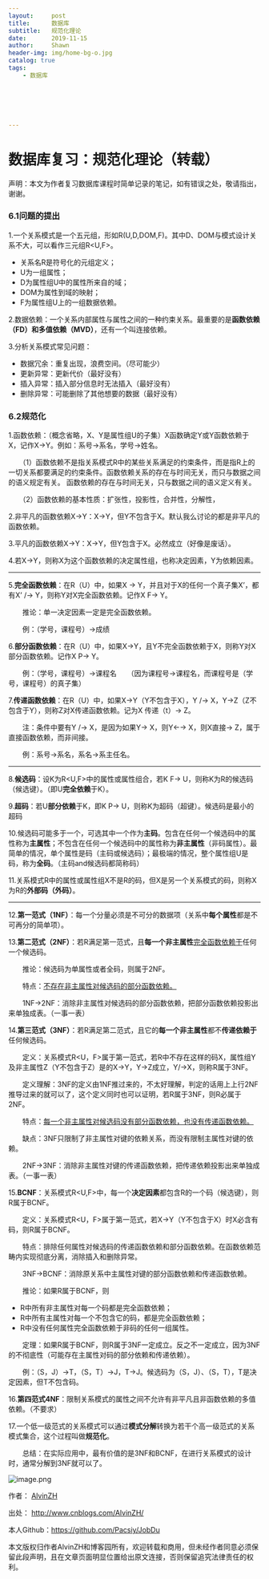 ```yaml
---
layout:     post
title:      数据库
subtitle:   规范化理论
date:       2019-11-15
author:     Shawn
header-img: img/home-bg-o.jpg
catalog: true
tags:
    - 数据库






---
```


# 数据库复习：规范化理论（转载）



声明：本文为作者复习数据库课程时简单记录的笔记，如有错误之处，敬请指出，谢谢。

### 6.1问题的提出

1.一个关系模式是一个五元组，形如R(U,D,DOM,F)。其中D、DOM与模式设计关系不大，可以看作三元组R<U,F>。

- 关系名R是符号化的元组定义；
- U为一组属性；
- D为属性组U中的属性所来自的域；
- DOM为属性到域的映射；
- F为属性组U上的一组数据依赖。

2.数据依赖：一个关系内部属性与属性之间的一种约束关系。最重要的是**函数依赖（FD）**和**多值依赖（MVD）**，还有一个叫连接依赖。

3.分析关系模式常见问题：

- 数据冗余：重复出现，浪费空间。（尽可能少）
- 更新异常：更新代价（最好没有）
- 插入异常：插入部分信息时无法插入（最好没有）
- 删除异常：可能删除了其他想要的数据（最好没有）

### 6.2规范化

1.函数依赖：（概念省略，X、Y是属性组U的子集）X函数确定Y或Y函数依赖于X，记作X→Y。例如：系号→系名，学号→姓名。

　　（1）函数依赖不是指关系模式R中的某些关系满足的约束条件，而是指R上的一切关系都要满足的约束条件。函数依赖关系的存在与时间无关，而只与数据之间的语义规定有关。 函数依赖的存在与时间无关，只与数据之间的语义定义有关。

　　（2）函数依赖的基本性质：扩张性，投影性，合并性，分解性，

2.非平凡的函数依赖X→Y：X→Y，但Y不包含于X。默认我么讨论的都是非平凡的函数依赖。

3.平凡的函数依赖X→Y：X→Y，但Y包含于X。必然成立（好像是废话）。

4.若X→Y，则称X为这个函数依赖的决定属性组，也称决定因素，Y为依赖因素。

------

5.**完全函数依赖**：在R（U）中，如果X → Y，并且对于X的任何一个真子集X’，都有X’ /→ Y，则称Y对X完全函数依赖。记作X F→ Y。

　　推论：单一决定因素一定是完全函数依赖。

　　例：（学号，课程号）→成绩

6.**部分函数依赖**：在R（U）中，如果X→Y，且Y不完全函数依赖于X，则称Y对X部分函数依赖。记作X P→ Y。

　　例：（学号，课程号）→课程名　　（因为课程号→课程名，而课程号是（学号，课程号）的真子集）

7.**传递函数依赖**：在R（U）中，如果X→Y（Y不包含于X），Y /→ X，Y→Z（Z不包含于Y），则称Z对X传递函数依赖。记为X 传递（t）→ Z。

　　注：条件中要有Y /→ X，是因为如果Y→ X，则Y←→ X，则X直接→ Z，属于直接函数依赖，而非间接。

　　例：系号→系名，系名→系主任名。

------

8.**候选码**：设K为R<U,F>中的属性或属性组合，若K F→ U，则称K为R的候选码（候选键）。（即U**完全依赖**于K）。

9.**超码**：若U**部分依赖**于K，即K P→ U，则称K为超码（超键）。候选码是最小的超码

10.候选码可能多于一个，可选其中一个作为**主码**。包含在任何一个候选码中的属性称为**主属性**；不包含在任何一个候选码中的属性称为**非主属性**（非码属性）。最简单的情况，单个属性是码（主码或候选码）；最极端的情况，整个属性组U是码，称为**全码**。（主码and候选码都简称码）

11.关系模式R中的属性或属性组X不是R的码，但X是另一个关系模式的码，则称X为R的**外部码（外码）**。

------

12.**第一范式（1NF）**：每一个分量必须是不可分的数据项（关系中**每个属性**都是不可再分的简单项）。

13.**第二范式（2NF）**：若R满足第一范式，且**每一个非主属性**<u>完全函数依赖于</u>任何一个候选码。

　　推论：候选码为单属性或者全码，则属于2NF。

　　特点：<u>不存在非主属性对候选码的部分函数依赖。</u>

　　1NF→2NF：消除非主属性对候选码的部分函数依赖，把部分函数依赖投影出来单独成表。（一事一表）

​	14.**第三范式（3NF）**：若R满足第二范式，且它的**每一个非主属性**都不**传递依赖于**任何候选码。

　　定义：关系模式R<U，F>属于第一范式，若R中不存在这样的码X，属性组Y及非主属性Z（Y不包含于Z）是的X→Y，Y→Z成立，Y/→X，则称R属于3NF。

　　定义理解：3NF的定义由1NF推过来的，不太好理解，判定的话用上上行2NF推导过来的就可以了，这个定义同时也可以证明，若R属于3NF，则R必属于2NF。

　　特点：<u>每一个非主属性对候选码没有部分函数依赖，也没有传递函数依赖。</u>

　　缺点：3NF只限制了非主属性对键的依赖关系，而没有限制主属性对键的依赖。

　　2NF→3NF：消除非主属性对键的传递函数依赖，把传递依赖投影出来单独成表。（一事一表）

15.**BCNF**：关系模式R<U,F>中，每一个**决定因素**都包含R的一个码（候选键），则R属于BCNF。

　　定义：关系模式R<U，F>属于第一范式，若X→Y（Y不包含于X）时X必含有码，则R属于BCNF。

　　特点：排除任何属性对候选码的传递函数依赖和部分函数依赖。在函数依赖范畴内实现彻底分离，消除插入和删除异常。

　　3NF→BCNF：消除原关系中主属性对键的部分函数依赖和传递函数依赖。

　　推论：如果R属于BCNF，则

- R中所有非主属性对每一个码都是完全函数依赖；
- R中所有主属性对每一个不包含它的码，都是完全函数依赖；
- R中没有任何属性完全函数依赖于非码的任何一组属性。

　　定理：如果R属于BCNF，则R属于3NF一定成立。反之不一定成立，因为3NF的不彻底性（可能存在主属性对码的部分依赖和传递依赖）。

　　例：（S，J）→T，（S，T）→J，T→J。候选码为（S，J）、（S，T），T是决定因素，但T不包含码。

16.**第四范式4NF**：限制关系模式的属性之间不允许有非平凡且非函数依赖的多值依赖。（不要求）

17.一个低一级范式的关系模式可以通过**模式分解**转换为若干个高一级范式的关系模式集合，这个过程叫做**规范化**。

　　总结：在实际应用中，最有价值的是3NF和BCNF，在进行关系模式的设计时，通常分解到3NF就可以了。

![image.png](https://i.loli.net/2019/11/15/xtJgCc8Id1HkbyD.png)

 

作者： [AlvinZH](http://www.cnblogs.com/AlvinZH/)

出处： <http://www.cnblogs.com/AlvinZH/>

本人Github：<https://github.com/Pacsiy/JobDu>

本文版权归作者AlvinZH和博客园所有，欢迎转载和商用，但未经作者同意必须保留此段声明，且在文章页面明显位置给出原文连接，否则保留追究法律责任的权利。